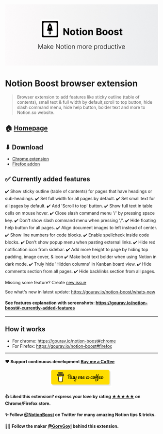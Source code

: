 ![Notion Boost](./src/images/readme/header.jpg)

# Notion Boost browser extension

> Browser extension to add features like sticky outline (table of contents), small text & full width by default,scroll to top button, hide slash command menu, hide help button, bolder text and more to Notion.so website.

## 🏠 [Homepage](https://gourav.io/notion-boost)

## ⬇ Download

- [Chrome extension](https://chrome.google.com/webstore/detail/notion-boost/eciepnnimnjaojlkcpdpcgbfkpcagahd)
- [Firefox addon](https://addons.mozilla.org/en-US/firefox/addon/notion-boost/)

## ✅ Currently added features

✔️ Show sticky outline (table of contents) for pages that have headings or sub-headings.
✔️ Set full width for all pages by default.
✔️ Set small text for all pages by default.
✔️ Add 'Scroll to top' button.
✔️ Show full text in table cells on mouse hover.
✔️ Close slash command menu '/' by pressing space key.
✔️ Don't show slash command menu when pressing '/'.
✔️ Hide floating help button for all pages.
✔️ Align document images to left instead of center.
✔️ Show line numbers for code blocks.
✔️ Enable spellcheck inside code blocks.
✔️ Don't show popup menu when pasting external links.
✔️ Hide red notification icon from sidebar.
✔️ Add more height to page by hiding top padding, image cover, & icon
✔️ Make bold text bolder when using Notion in dark mode.
✔️ Truly hide 'Hidden columns' in Kanban board view.
✔️ Hide comments section from all pages.
✔️ Hide backlinks section from all pages.

Missing some feature? Create [new issue](https://github.com/GorvGoyl/Notion-Boost-browser-extension/issues/new)

See what's new in latest update: https://gourav.io/notion-boost/whats-new

#### See features explanation with screenshots: https://gourav.io/notion-boost#-currently-added-features

---

## How it works

- For chrome: https://gourav.io/notion-boost#chrome
- For Firefox: https://gourav.io/notion-boost#firefox

---

#### ❤ Support continuous development [Buy me a Coffee](https://ko-fi.com/gorvgoyl)

<p align="center">
  <a href="https://ko-fi.com/gorvgoyl">
  <img src="./src/images/readme/bmc.png" width="200" alt="Buy me a Coffee"/>
  </a>
</p>

#### 👍 Liked this extension? express your love by rating [★★★★★](https://chrome.google.com/webstore/detail/notion-boost/eciepnnimnjaojlkcpdpcgbfkpcagahd) on Chrome/Firefox store.

#### ✨ Follow [@NotionBoost](https://twitter.com/intent/follow?user_id=1312809481240154112) on Twitter for many amazing Notion tips & tricks.

#### 👨‍💻 Follow the maker [@GorvGoyl](https://twitter.com/intent/follow?user_id=325435736) behind this extension.

